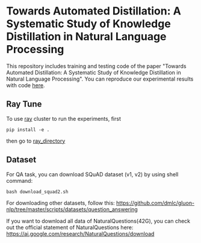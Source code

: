 # Towards Automated Distillation: A Systematic Study of Knowledge Distillation in Natural Language Processing

This repository includes training and testing code of the paper "Towards Automated Distillation: A Systematic Study of Knowledge Distillation in Natural Language Processing". You can reproduce our experimental results with code [here](experiments/). 

## Ray Tune

To use [ray](https://docs.ray.io/en/master/index.html) cluster to run the experiments, first

```shell
pip install -e .
```

then go to [ray_directory](ray_directory) 

## Dataset

For QA task, you can download SQuAD dataset (v1, v2) by using shell command:

``` shell
bash download_squad2.sh
```

For downloading other datasets, follow this: https://github.com/dmlc/gluon-nlp/tree/master/scripts/datasets/question_answering

If you want to download all data of NaturalQuestions(42G), you can check out the official statement of NaturalQuestions here: https://ai.google.com/research/NaturalQuestions/download


